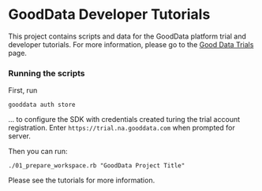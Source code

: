 # GoodData Developer Tutorials

This project contains scripts and data for the GoodData platform 
trial and developer tutorials. For more information, please go 
to the [Good Data Trials](https://gooddata.com/trial) page. 

### Running the scripts

First, run 

```gooddata auth store```

... to configure the SDK with credentials created turing the trial account registration. Enter `https://trial.na.gooddata.com` when prompted for server.

Then you can run:

```./01_prepare_workspace.rb "GoodData Project Title"```

Please see the tutorials for more information.
